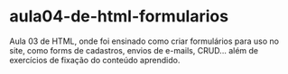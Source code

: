 # aula04-de-html-formularios
Aula 03 de HTML, onde foi ensinado como criar formulários para uso no site, como forms de cadastros, envios de e-mails, CRUD... além de exercícios de fixação do conteúdo aprendido.
